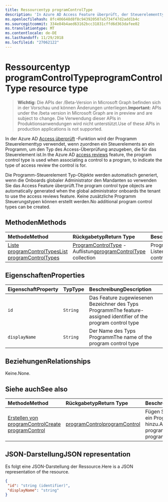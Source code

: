```yaml
---
title: Ressourcentyp programControlType
description: 'In Azure AD Access Feature überprüft, der Steuerelementtyp Programm wird verwendet, wenn Zuordnen eines Steuerelements an ein Programm, den Typ des Access-Überprüfung an das Steuerelement ist.  '
ms.openlocfilehash: 8fc406648d8f8c943920507a5734f47d2add1b4c
ms.sourcegitcommit: 334e84b4aed63162bcc31831cffd6d363dafee02
ms.translationtype: MT
ms.contentlocale: de-DE
ms.lasthandoff: 11/29/2018
ms.locfileid: "27062122"
---
```

# <a name="programcontroltype-resource-type"></a><span data-ttu-id="68032-103">Ressourcentyp programControlType</span><span class="sxs-lookup"><span data-stu-id="68032-103">programControlType resource type</span></span>

> <span data-ttu-id="68032-104">**Wichtig:** Die APIs der /Beta-Version in Microsoft Graph befinden sich in der Vorschau und können Änderungen unterliegen.</span><span class="sxs-lookup"><span data-stu-id="68032-104">**Important:** APIs under the /beta version in Microsoft Graph are in preview and are subject to change.</span></span> <span data-ttu-id="68032-105">Die Verwendung dieser APIs in Produktionsanwendungen wird nicht unterstützt.</span><span class="sxs-lookup"><span data-stu-id="68032-105">Use of these APIs in production applications is not supported.</span></span>

<span data-ttu-id="68032-106">In der Azure AD [Access überprüft](accessreviews-root.md) -Funktion wird der Programm Steuerelementtyp verwendet, wenn zuordnen ein Steuerelements an ein Programm, um den Typ des Access-Überprüfung anzugeben, die für das Steuerelement ist.</span><span class="sxs-lookup"><span data-stu-id="68032-106">In the Azure AD [access reviews](accessreviews-root.md) feature, the program control type is used when associating a control to a program, to indicate the type of access review the control is for.</span></span>  

<span data-ttu-id="68032-107">Die Programm-Steuerelement Typ-Objekte werden automatisch generiert, wenn die Onboards globaler Administrator den Mandanten so verwenden Sie das Access Feature überprüft.</span><span class="sxs-lookup"><span data-stu-id="68032-107">The program control type objects are automatically generated when the global administrator onboards the tenant to use the access reviews feature.</span></span>  <span data-ttu-id="68032-108">Keine zusätzliche Programm Steuerungstypen können erstellt werden.</span><span class="sxs-lookup"><span data-stu-id="68032-108">No additional program control types can be created.</span></span>


## <a name="methods"></a><span data-ttu-id="68032-109">Methoden</span><span class="sxs-lookup"><span data-stu-id="68032-109">Methods</span></span>

| <span data-ttu-id="68032-110">Methode</span><span class="sxs-lookup"><span data-stu-id="68032-110">Method</span></span>           | <span data-ttu-id="68032-111">Rückgabetyp</span><span class="sxs-lookup"><span data-stu-id="68032-111">Return Type</span></span>    |<span data-ttu-id="68032-112">Beschreibung</span><span class="sxs-lookup"><span data-stu-id="68032-112">Description</span></span>|
|:---------------|:--------|:----------|
|[<span data-ttu-id="68032-113">Liste programControlTypes</span><span class="sxs-lookup"><span data-stu-id="68032-113">List programControlTypes</span></span>](../api/programcontroltype-list.md) | <span data-ttu-id="68032-114">[ProgramControlType](programcontroltype.md) -Auflistung</span><span class="sxs-lookup"><span data-stu-id="68032-114">[programControlType](programcontroltype.md) collection</span></span>| <span data-ttu-id="68032-115">Programm Steuerelement Listentypen.</span><span class="sxs-lookup"><span data-stu-id="68032-115">List program control types.</span></span> |

## <a name="properties"></a><span data-ttu-id="68032-116">Eigenschaften</span><span class="sxs-lookup"><span data-stu-id="68032-116">Properties</span></span>
| <span data-ttu-id="68032-117">Eigenschaft</span><span class="sxs-lookup"><span data-stu-id="68032-117">Property</span></span>     | <span data-ttu-id="68032-118">Typ</span><span class="sxs-lookup"><span data-stu-id="68032-118">Type</span></span>   |<span data-ttu-id="68032-119">Beschreibung</span><span class="sxs-lookup"><span data-stu-id="68032-119">Description</span></span>|
|:---------------|:--------|:----------|
| `id`                     |`String`                | <span data-ttu-id="68032-120">Das Feature zugewiesenen Bezeichner des Typs Programm</span><span class="sxs-lookup"><span data-stu-id="68032-120">The feature-assigned identifier of the program control type</span></span>                                      |
| `displayName`            |`String`                | <span data-ttu-id="68032-121">Der Name des Typs Programm</span><span class="sxs-lookup"><span data-stu-id="68032-121">The name of the program control type</span></span>                                                             |


## <a name="relationships"></a><span data-ttu-id="68032-122">Beziehungen</span><span class="sxs-lookup"><span data-stu-id="68032-122">Relationships</span></span>

<span data-ttu-id="68032-123">Keine.</span><span class="sxs-lookup"><span data-stu-id="68032-123">None.</span></span>


## <a name="see-also"></a><span data-ttu-id="68032-124">Siehe auch</span><span class="sxs-lookup"><span data-stu-id="68032-124">See also</span></span>

| <span data-ttu-id="68032-125">Methode</span><span class="sxs-lookup"><span data-stu-id="68032-125">Method</span></span>           | <span data-ttu-id="68032-126">Rückgabetyp</span><span class="sxs-lookup"><span data-stu-id="68032-126">Return Type</span></span>    |<span data-ttu-id="68032-127">Beschreibung</span><span class="sxs-lookup"><span data-stu-id="68032-127">Description</span></span>|
|:---------------|:--------|:----------|
|[<span data-ttu-id="68032-128">Erstellen von programControl</span><span class="sxs-lookup"><span data-stu-id="68032-128">Create programControl</span></span>](../api/programcontrol-create.md) |     [<span data-ttu-id="68032-129">programControl</span><span class="sxs-lookup"><span data-stu-id="68032-129">programControl</span></span>](programcontrol.md) |   <span data-ttu-id="68032-130">Fügen Sie ein Programm ein ProgramControl hinzu.</span><span class="sxs-lookup"><span data-stu-id="68032-130">Add a programControl to a program.</span></span>|


## <a name="json-representation"></a><span data-ttu-id="68032-131">JSON-Darstellung</span><span class="sxs-lookup"><span data-stu-id="68032-131">JSON representation</span></span>

<span data-ttu-id="68032-132">Es folgt eine JSON-Darstellung der Ressource.</span><span class="sxs-lookup"><span data-stu-id="68032-132">Here is a JSON representation of the resource.</span></span>

<!-- {
  "blockType": "resource",
  "optionalProperties": [

  ],
  "@odata.type": "microsoft.graph.programControlType"
}-->

```json
{
 "id": "string (identifier)",
 "displayName": "string"
}

```

<!-- {
  "type": "#page.annotation",
  "description": "programControlType resource",
  "keywords": "",
  "section": "documentation",
  "tocPath": ""
}-->
